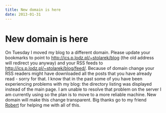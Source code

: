 ```yaml
---
title: New domain is here
date: 2013-01-31
---
```


New domain is here
==================

On Tuesday I moved my blog to a different domain. Please update your bookmarks
to point to http://ics.p.lodz.pl/~stolarek/blog (the old address will redirect
you anyway) and your RSS feeds to http://ics.p.lodz.pl/~stolarek/blog/feed/.
Because of domain change your RSS readers might have downloaded all the posts
that you have already read - sorry for that. I know that in the past some of you
have been experiencing problems with my blog: the directory listing was
displayed instead of the main page. I am unable to resolve that problem on the
server I am currently using so the plan is to move to a more reliable machine.
New domain will make this change transparent. Big thanks go to my friend
[Robert](http://robert.nowotniak.com) for helping me with all of this.

